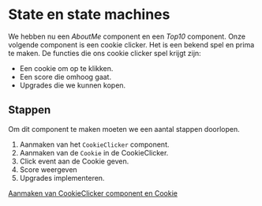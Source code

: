 # State en state machines

We hebben nu een *AboutMe* component en een *Top10* component. Onze volgende component is een cookie clicker. Het is een bekend spel en prima te maken. De functies die ons cookie clicker spel krijgt zijn:

* Een cookie om op te klikken.
* Een score die omhoog gaat. 
* Upgrades die we kunnen kopen.

## Stappen

Om dit component te maken moeten we een aantal stappen doorlopen.

1. Aanmaken van het `CookieClicker` component.
2. Aanmaken van de `Cookie` in de CookieClicker.
3. Click event aan de Cookie geven.
4. Score weergeven
5. Upgrades implementeren.

[Aanmaken van CookieClicker component en Cookie](1CookieClicker)